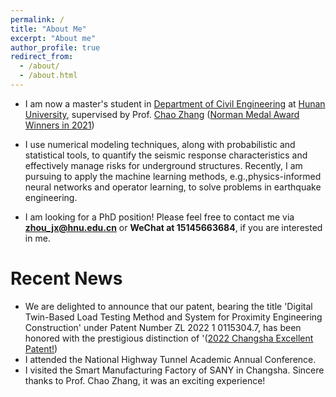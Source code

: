 ```yaml
---
permalink: /
title: "About Me"
excerpt: "About me"
author_profile: true
redirect_from: 
  - /about/
  - /about.html
---
```


- I am now a master's student in [Department of Civil Engineering](http://ce.hnu.edu.cn/index.htm) at [Hunan University](https://www.hnu.edu.cn/index.htm), supervised by Prof. [Chao Zhang](https://grzy.hnu.edu.cn/site/index/zhangchao.) ([Norman Medal Award Winners in 2021](https://www.asce.org/publications-and-news/civil-engineering-source/article/2021/07/15/zhang-and-lu-earn-2021-norman-medal))

- I use numerical modeling techniques, along with probabilistic and statistical tools, to quantify the seismic response characteristics and effectively manage risks for underground structures. Recently, I am pursuing to apply the machine learning methods, e.g.,physics-informed neural networks and operator learning,  to solve problems in earthquake engineering.

- I am looking for a PhD position! Please feel free to contact me via **zhou_jx@hnu.edu.cn** or **WeChat at 15145663684**, if you are interested in me.


Recent News
======
- We are delighted to announce that our patent, bearing the title 'Digital Twin-Based Load Testing Method and System for Proximity Engineering Construction' under Patent Number ZL 2022 1 0115304.7, has been honored with the prestigious distinction of '([2022 Changsha Excellent Patent!](http://csipo.changsha.gov.cn/zfxxgk/tzgg/202212/t20221201_10920213.html))
- I attended the National Highway Tunnel Academic Annual Conference. 
- I visited the Smart Manufacturing Factory of SANY in Changsha. Sincere thanks to Prof. Chao Zhang, it was an exciting experience! 